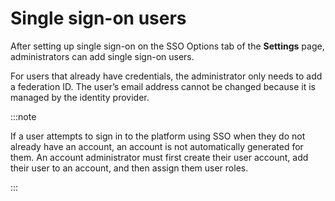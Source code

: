 # Single sign-on users

<head>
  <meta name="guidename" content="Platform"/>
  <meta name="context" content="GUID-120518a2-20d8-48df-aaa1-a9b53b8b3e99"/>
</head>

After setting up single sign-on on the SSO Options tab of the **Settings** page, administrators can add single sign-on users.

For users that already have credentials, the administrator only needs to add a federation ID. The user’s email address cannot be changed because it is managed by the identity provider.

:::note

If a user attempts to sign in to the platform using SSO when they do not already have an account, an account is not automatically generated for them. An account administrator must first create their user account, add their user to an account, and then assign them user roles.

:::
